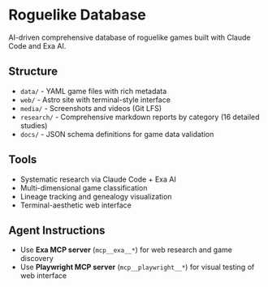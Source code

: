 # Roguelike Database

AI-driven comprehensive database of roguelike games built with Claude Code and Exa AI.

## Structure
- `data/` - YAML game files with rich metadata
- `web/` - Astro site with terminal-style interface  
- `media/` - Screenshots and videos (Git LFS)
- `research/` - Comprehensive markdown reports by category (16 detailed studies)
- `docs/` - JSON schema definitions for game data validation

## Tools
- Systematic research via Claude Code + Exa AI
- Multi-dimensional game classification
- Lineage tracking and genealogy visualization
- Terminal-aesthetic web interface

## Agent Instructions
- Use **Exa MCP server** (`mcp__exa__*`) for web research and game discovery
- Use **Playwright MCP server** (`mcp__playwright__*`) for visual testing of web interface